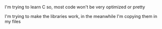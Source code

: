 I'm trying to learn C so, most code won't be very optimized or pretty

I'm trying to make the libraries work, in the meanwhile I'm copying them in my files
